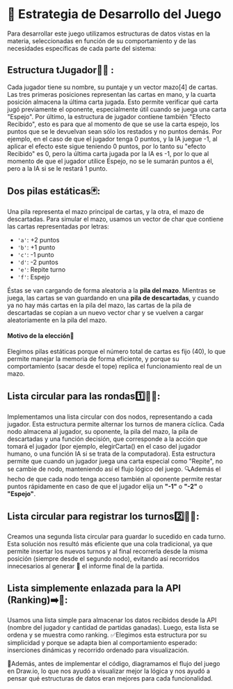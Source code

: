 # 🧠 Estrategia de Desarrollo del Juego
Para desarrollar este juego utilizamos estructuras de datos vistas en la materia, seleccionadas en función de su comportamiento y de las necesidades específicas de cada parte del sistema:

## Estructura tJugador🧍‍♂️ :
Cada jugador tiene su nombre, su puntaje y un vector mazo[4] de cartas. Las tres primeras posiciones representan las cartas en mano, y la cuarta posición almacena la última carta jugada. Esto permite verificar qué carta jugó previamente el oponente, especialmente útil cuando se juega una carta "Espejo". Por último, la estructura de jugador contiene también "Efecto Recibido", esto es para que al momento de que se use la carta espejo, los puntos que se le devuelvan sean sólo los restados y no puntos demás. Por ejemplo, en el caso de que el jugador tenga 0 puntos, y la IA juegue -1, al aplicar el efecto este sigue teniendo 0 puntos, por lo tanto su "efecto Recibido" es 0, pero la última carta jugada por la IA es -1, por lo que al momento de que el jugador utilice Espejo, no se le sumarán puntos a él, pero a la IA si se le restará 1 punto.

## Dos pilas estáticas🃏:
Una pila representa el mazo principal de cartas, y la otra, el mazo de descartadas. Para simular el mazo, usamos un vector de char que contiene las cartas representadas por letras:
- `'a'`: +2 puntos
- `'b'`: +1 punto
- `'c'`: -1 punto
- `'d'`: -2 puntos
- `'e'`: Repite turno
- `'f'`: Espejo

Éstas se van cargando de forma aleatoria a la **pila del mazo**. Mientras se juega, las cartas se van guardando en una **pila de descartadas**, y cuando ya no hay más cartas en la pila del mazo, las cartas de la pila de descartadas se copian a un nuevo vector char y se vuelven a cargar aleatoriamente en la pila del mazo.
#### Motivo de la elección🧩
Elegimos pilas estáticas porque el número total de cartas es fijo (40), lo que permite manejar la memoria de forma eficiente, y porque su comportamiento (sacar desde el tope) replica el funcionamiento real de un mazo.


## Lista circular para las rondas1️⃣📝🔁:
Implementamos una lista circular con dos nodos, representando a cada jugador. Esta estructura permite alternar los turnos de manera cíclica. Cada nodo almacena al jugador, su oponente, la pila del mazo, la pila de descartadas y una función decisión, que corresponde a la acción que tomará el jugador (por ejemplo, elegirCarta() en el caso del jugador humano, o una función IA si se trata de la computadora).
Esta estructura permite que cuando un jugador juega una carta especial como "Repite", no se cambie de nodo, manteniendo así el flujo lógico del juego.
🔍Además el hecho de que cada nodo tenga acceso también al oponente permite restar puntos rápidamente en caso de que el jugador elija un **"-1"** o **"-2"** o **"Espejo"**.

## Lista circular para registrar los turnos2️⃣📝🔁:
Creamos una segunda lista circular para guardar lo sucedido en cada turno. Esta solución nos resultó más eficiente que una cola tradicional, ya que permite insertar los nuevos turnos y al final recorrerla desde la misma posición (siempre desde el segundo nodo), evitando así recorridos innecesarios al generar 🧾 el informe final de la partida.

## Lista simplemente enlazada para la API (Ranking)➡️📝:
Usamos una lista simple para almacenar los datos recibidos desde la API (nombre del jugador y cantidad de partidas ganadas). Luego, esta lista se ordena y se muestra como ranking.
✅Elegimos esta estructura por su simplicidad y porque se adapta bien al comportamiento esperado: inserciones dinámicas y recorrido ordenado para visualización.

📌Además, antes de implementar el código, diagramamos el flujo del juego en Draw.io, lo que nos ayudó a visualizar mejor la lógica y nos ayudó a pensar qué estructuras de datos eran mejores para cada funcionalidad.
